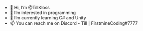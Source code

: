 - 👋 Hi, I’m @TillKloss
- 👀 I’m interested in programming
- 🌱 I’m currently learning C# and Unity
- 📫 You can reach me on Discord - Till | FirstmineCoding#7777

<!---
TillKloss/TillKloss is a ✨ special ✨ repository because its `README.md` (this file) appears on your GitHub profile.
You can click the Preview link to take a look at your changes.
--->
